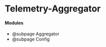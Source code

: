 Telemetry-Aggregator
=============================

#### Modules

 - @subpage Aggregator
 - @subpage Config
